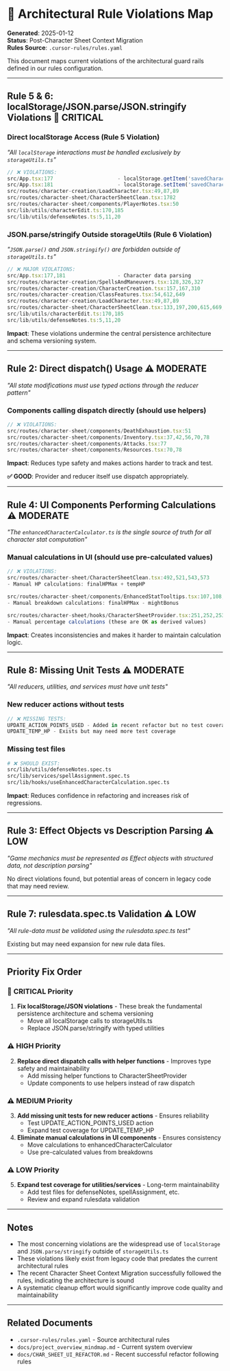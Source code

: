 # 🚨 Architectural Rule Violations Map

**Generated**: 2025-01-12  
**Status**: Post-Character Sheet Context Migration  
**Rules Source**: `.cursor-rules/rules.yaml`

This document maps current violations of the architectural guard rails defined in our rules configuration.

---

## **Rule 5 & 6: localStorage/JSON.parse/JSON.stringify Violations** 🔴 **CRITICAL**

### **Direct localStorage Access (Rule 5 Violation)**

_"All `localStorage` interactions must be handled exclusively by `storageUtils.ts`"_

```typescript
// ❌ VIOLATIONS:
src/App.tsx:177                     - localStorage.getItem('savedCharacters')
src/App.tsx:181                     - localStorage.setItem('savedCharacters')
src/routes/character-creation/LoadCharacter.tsx:49,87,89
src/routes/character-sheet/CharacterSheetClean.tsx:1782
src/routes/character-sheet/components/PlayerNotes.tsx:50
src/lib/utils/characterEdit.ts:170,185
src/lib/utils/defenseNotes.ts:5,11,20
```

### **JSON.parse/stringify Outside storageUtils (Rule 6 Violation)**

_"`JSON.parse()` and `JSON.stringify()` are forbidden outside of `storageUtils.ts`"_

```typescript
// ❌ MAJOR VIOLATIONS:
src/App.tsx:177,181                 - Character data parsing
src/routes/character-creation/SpellsAndManeuvers.tsx:128,326,327
src/routes/character-creation/CharacterCreation.tsx:157,167,310
src/routes/character-creation/ClassFeatures.tsx:54,612,649
src/routes/character-creation/LoadCharacter.tsx:49,87,89
src/routes/character-sheet/CharacterSheetClean.tsx:133,197,200,615,669,720,768,824,869,888,1215,1782
src/lib/utils/characterEdit.ts:170,185
src/lib/utils/defenseNotes.ts:5,11,20
```

**Impact**: These violations undermine the central persistence architecture and schema versioning system.

---

## **Rule 2: Direct dispatch() Usage** ⚠️ **MODERATE**

_"All state modifications must use typed actions through the reducer pattern"_

### **Components calling dispatch directly (should use helpers)**

```typescript
// ❌ VIOLATIONS:
src/routes/character-sheet/components/DeathExhaustion.tsx:51
src/routes/character-sheet/components/Inventory.tsx:37,42,56,70,78
src/routes/character-sheet/components/Attacks.tsx:77
src/routes/character-sheet/components/Resources.tsx:70,78
```

**Impact**: Reduces type safety and makes actions harder to track and test.

**✅ GOOD**: Provider and reducer itself use dispatch appropriately.

---

## **Rule 4: UI Components Performing Calculations** ⚠️ **MODERATE**

_"The `enhancedCharacterCalculator.ts` is the single source of truth for all character stat computation"_

### **Manual calculations in UI (should use pre-calculated values)**

```typescript
// ❌ VIOLATIONS:
src/routes/character-sheet/CharacterSheetClean.tsx:492,521,543,573
- Manual HP calculations: finalHPMax + tempHP

src/routes/character-sheet/components/EnhancedStatTooltips.tsx:107,108,222,223
- Manual breakdown calculations: finalHPMax - mightBonus

src/routes/character-sheet/hooks/CharacterSheetProvider.tsx:251,252,253
- Manual percentage calculations (these are OK as derived values)
```

**Impact**: Creates inconsistencies and makes it harder to maintain calculation logic.

---

## **Rule 8: Missing Unit Tests** ⚠️ **MODERATE**

_"All reducers, utilities, and services must have unit tests"_

### **New reducer actions without tests**

```typescript
// ❌ MISSING TESTS:
UPDATE_ACTION_POINTS_USED - Added in recent refactor but no test coverage
UPDATE_TEMP_HP - Exists but may need more test coverage
```

### **Missing test files**

```bash
# ❌ SHOULD EXIST:
src/lib/utils/defenseNotes.spec.ts
src/lib/services/spellAssignment.spec.ts
src/lib/hooks/useEnhancedCharacterCalculation.spec.ts
```

**Impact**: Reduces confidence in refactoring and increases risk of regressions.

---

## **Rule 3: Effect Objects vs Description Parsing** ⚠️ **LOW**

_"Game mechanics must be represented as Effect objects with structured data, not description parsing"_

No direct violations found, but potential areas of concern in legacy code that may need review.

---

## **Rule 7: rulesdata.spec.ts Validation** ⚠️ **LOW**

_"All rule-data must be validated using the rulesdata.spec.ts test"_

Existing but may need expansion for new rule data files.

---

## **Priority Fix Order**

### 🔴 **CRITICAL Priority**

1. **Fix localStorage/JSON violations** - These break the fundamental persistence architecture and schema versioning
   - Move all localStorage calls to storageUtils.ts
   - Replace JSON.parse/stringify with typed utilities

### ⚠️ **HIGH Priority**

2. **Replace direct dispatch calls with helper functions** - Improves type safety and maintainability
   - Add missing helper functions to CharacterSheetProvider
   - Update components to use helpers instead of raw dispatch

### ⚠️ **MEDIUM Priority**

3. **Add missing unit tests for new reducer actions** - Ensures reliability
   - Test UPDATE_ACTION_POINTS_USED action
   - Expand test coverage for UPDATE_TEMP_HP
4. **Eliminate manual calculations in UI components** - Ensures consistency
   - Move calculations to enhancedCharacterCalculator
   - Use pre-calculated values from breakdowns

### ⚠️ **LOW Priority**

5. **Expand test coverage for utilities/services** - Long-term maintainability
   - Add test files for defenseNotes, spellAssignment, etc.
   - Review and expand rulesdata validation

---

## **Notes**

- The most concerning violations are the widespread use of `localStorage` and `JSON.parse/stringify` outside of `storageUtils.ts`
- These violations likely exist from legacy code that predates the current architectural rules
- The recent Character Sheet Context Migration successfully followed the rules, indicating the architecture is sound
- A systematic cleanup effort would significantly improve code quality and maintainability

---

## **Related Documents**

- `.cursor-rules/rules.yaml` - Source architectural rules
- `docs/project_overview_mindmap.md` - Current system overview
- `docs/CHAR_SHEET_UI_REFACTOR.md` - Recent successful refactor following rules
